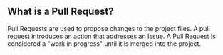 ## What is a Pull Request?

Pull Requests are used to propose changes to the project files. A pull request introduces an action that addresses an Issue. A Pull Request is considered a "work in progress" until it is merged into the project.